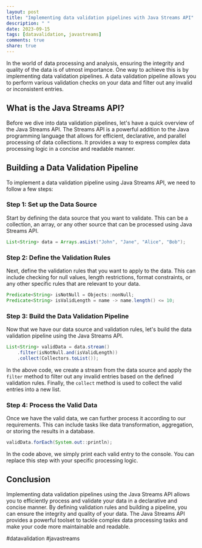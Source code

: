 ```yaml
---
layout: post
title: "Implementing data validation pipelines with Java Streams API"
description: " "
date: 2023-09-15
tags: [datavalidation, javastreams]
comments: true
share: true
---
```


In the world of data processing and analysis, ensuring the integrity and quality of the data is of utmost importance. One way to achieve this is by implementing data validation pipelines. A data validation pipeline allows you to perform various validation checks on your data and filter out any invalid or inconsistent entries.

## What is the Java Streams API?

Before we dive into data validation pipelines, let's have a quick overview of the Java Streams API. The Streams API is a powerful addition to the Java programming language that allows for efficient, declarative, and parallel processing of data collections. It provides a way to express complex data processing logic in a concise and readable manner.

## Building a Data Validation Pipeline

To implement a data validation pipeline using Java Streams API, we need to follow a few steps:

### Step 1: Set up the Data Source

Start by defining the data source that you want to validate. This can be a collection, an array, or any other source that can be processed using Java Streams API.

```java
List<String> data = Arrays.asList("John", "Jane", "Alice", "Bob");
```

### Step 2: Define the Validation Rules

Next, define the validation rules that you want to apply to the data. This can include checking for null values, length restrictions, format constraints, or any other specific rules that are relevant to your data.

```java
Predicate<String> isNotNull = Objects::nonNull;
Predicate<String> isValidLength = name -> name.length() <= 10;
```

### Step 3: Build the Data Validation Pipeline

Now that we have our data source and validation rules, let's build the data validation pipeline using the Java Streams API.

```java
List<String> validData = data.stream()
    .filter(isNotNull.and(isValidLength))
    .collect(Collectors.toList());
```

In the above code, we create a stream from the data source and apply the `filter` method to filter out any invalid entries based on the defined validation rules. Finally, the `collect` method is used to collect the valid entries into a new list.

### Step 4: Process the Valid Data

Once we have the valid data, we can further process it according to our requirements. This can include tasks like data transformation, aggregation, or storing the results in a database.

```java
validData.forEach(System.out::println);
```

In the code above, we simply print each valid entry to the console. You can replace this step with your specific processing logic.

## Conclusion

Implementing data validation pipelines using the Java Streams API allows you to efficiently process and validate your data in a declarative and concise manner. By defining validation rules and building a pipeline, you can ensure the integrity and quality of your data. The Java Streams API provides a powerful toolset to tackle complex data processing tasks and make your code more maintainable and readable.

#datavalidation #javastreams